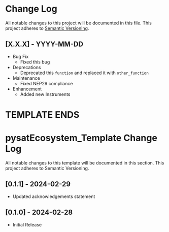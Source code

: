 Change Log
==========
All notable changes to this project will be documented in this file.
This project adheres to [Semantic Versioning](https://semver.org/).

[X.X.X] - YYYY-MM-DD
--------------------
* Bug Fix
  * Fixed this bug
* Deprecations
  * Deprecated this `function` and replaced it with `other_function`
* Maintenance
  * Fixed NEP29 compliance
* Enhancement
  * Added new Instruments

TEMPLATE ENDS
=============

pysatEcosystem_Template Change Log
==================================
All notable changes to this template will be documented in this section.
This project adheres to Semantic Versioning.

[0.1.1] - 2024-02-29
--------------------
* Updated acknowledgements statement

[0.1.0] - 2024-02-28
--------------------
* Initial Release
